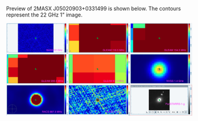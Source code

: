 Preview of 2MASX J05020903+0331499 is shown below. The contours represent the 22 GHz 1" image. 

![2MASXJ05020903+0331499.png](2MASXJ05020903+0331499.png "2MASXJ05020903+0331499")

